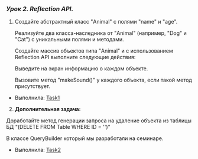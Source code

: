 ### _Урок 2. Reflection API._

1. Создайте абстрактный класс "Animal" с полями "name" и "age".

   Реализуйте два класса-наследника от "Animal" (например, "Dog" и "Cat") с уникальными полями и методами.

   Создайте массив объектов типа "Animal" и с использованием Reflection API выполните следующие действия:

   Выведите на экран информацию о каждом объекте.

   Вызовите метод "makeSound()" у каждого объекта, если такой метод присутствует.

- Выполнила: [Task1](https://github.com/Bev0802/javaJuniorHoweWork/tree/main/src/main/java/org/example/HW_2/Task1)

2. **Дополнительная задaча:**

Доработайте метод генерации запроса на удаление объекта из таблицы БД "(DELETE FROM Table WHERE ID = '<id>')"

В классе QueryBuilder который мы разработали на семинаре.

- Выполнила: [Task2](https://github.com/Bev0802/javaJuniorHoweWork/tree/main/src/main/java/org/example/HW_2/Task2)
